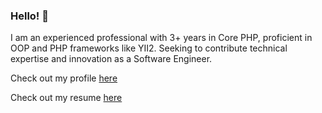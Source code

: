 ### Hello! 👋 

I am an experienced professional with 3+ years in Core PHP, proficient in OOP and PHP frameworks like YII2. Seeking
to contribute technical expertise and innovation as a Software Engineer.

Check out my profile <a href="https://iamhimansu.github.io/personal" target="_blank">here</a>

Check out my resume <a href="https://raw.githubusercontent.com/iamhimansu/iamhimansu/main/himanshu_resume_main-aug.pdf" target="_blank">here</a>

